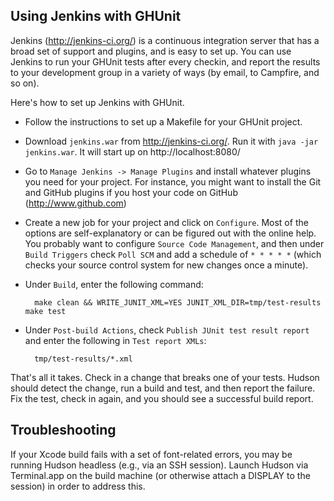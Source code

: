 ## Using Jenkins with GHUnit

Jenkins (http://jenkins-ci.org/) is a continuous integration server that has a broad set of support and plugins, and is easy to set up. You can use Jenkins to run your GHUnit tests after every checkin, and report the results to your development group in a variety of ways (by email, to Campfire, and so on).

Here's how to set up Jenkins with GHUnit.

- Follow the instructions to set up a Makefile for your GHUnit project.

- Download `jenkins.war` from http://jenkins-ci.org/. Run it with `java -jar jenkins.war`. It will start up on http://localhost:8080/

- Go to `Manage Jenkins -> Manage Plugins` and install whatever plugins you need for your project.  For instance, you might want to install the Git and GitHub plugins if you host your code on GitHub (http://www.github.com)

- Create a new job for your project and click on `Configure`. Most of the options are self-explanatory or can be figured out with the online help. You probably
want to configure `Source Code Management`, and then under `Build Triggers` check `Poll SCM` and add a schedule of `* * * * *` (which checks your source control system for new changes once a minute).

- Under `Build`, enter the following command:

        make clean && WRITE_JUNIT_XML=YES JUNIT_XML_DIR=tmp/test-results make test


- Under `Post-build Actions`, check `Publish JUnit test result report` and enter the following in `Test report XMLs`:

        tmp/test-results/*.xml


That's all it takes. Check in a change that breaks one of your tests. Hudson should detect the change, run a build and test, and then report the failure. Fix the test, check in again, and you should see a successful build report.

## Troubleshooting

If your Xcode build fails with a set of font-related errors, you may be running Hudson headless (e.g., via an SSH session). Launch Hudson via Terminal.app on the build machine (or otherwise attach a DISPLAY to the session) in order to address this.